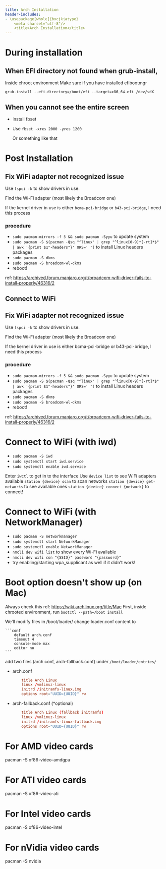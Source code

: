 ```yaml
---
title: Arch Installation
header-includes:
- \usepackage[whole]{bxcjkjatype}
	<meta charset="utf-8"/>
    <title>Arch Installation</title>
---
```


# During installation

## When EFI directory not found when grub-install, 
Inside chroot environment 
Make sure if you have installed efibootmgr 

`grub-install --efi-directory=/boot/efi --target=x86_64-efi /dev/sdX`

## When you cannot see the entire screen
* Install fbset
* Use
    `fbset -xres 2000 -yres 1200`

    Or something like that


# Post Installation
## Fix WiFi adapter not recognized issue
Use `lspci -k` to show drivers in use. 

Find the Wi-Fi adapter (most likely the Broadcom one)

If the kernel driver in use is either `bcma-pci-bridge` or `b43-pci-bridge`, I need 
this process

### procedure

- `sudo pacman-mirrors -f 5 && sudo pacman -Syyu` 
    to update system
- `sudo pacman -S $(pacman -Qsq "^linux" | grep "^linux[0-9]*[-rt]*$" | awk '{print $1"-headers"}' ORS=' ')` 
    to install Linux headers packages
- `sudo pacman -S dkms`
- `sudo pacman -S broadcom-wl-dkms`
- reboot!

ref: https://archived.forum.manjaro.org/t/broadcom-wifi-driver-fails-to-install-properly/46316/2

## Connect to WiFi
## Fix WiFi adapter not recognized issue
Use
`lspci -k`
to show drivers in use. 

Find the Wi-Fi adapter (most likely the Broadcom one)

If the kernel driver in use is either bcma-pci-bridge or b43-pci-bridge, I need this process

### procedure

- `sudo pacman-mirrors -f 5 && sudo pacman -Syyu` 
    to update system
- `sudo pacman -S $(pacman -Qsq "^linux" | grep "^linux[0-9]*[-rt]*$" | awk '{print $1"-headers"}' ORS=' ')`
    to install Linux headers packages
- `sudo pacman -S dkms`
- `sudo pacman -S broadcom-wl-dkms`
- reboot!

ref: https://archived.forum.manjaro.org/t/broadcom-wifi-driver-fails-to-install-properly/46316/2

# Connect to WiFi (with iwd)
- `sudo pacman -S iwd`
- `sudo systemctl start iwd.service`
- `sudo systemctl enable iwd.service`

Enter `iwctl` to get in to the interface
Use `device list` to see WiFi adapters available
`station {device} scan` to scan networks
`station {device} get-networks` to see available ones
`station {device} connect {network}` to connect!

# Connect to WiFi (with NetworkManager)
- `sudo pacman -S networkmanager`
-  `sudo systemctl start NetworkManager`
-  `sudo systemctl enable NetworkManager`
-  `nmcli dev wifi list`
     to show every Wi-Fi available
-  `nmcli dev wifi con "{SSID}" password "{password}"`
-  try enabling/starting wpa_supplicant as well if it didn't work!


# Boot option doesn't show up (on Mac)
Always check this ref: https://wiki.archlinux.org/title/Mac
First, inside chrooted environment, run
`bootctl --path=/boot install`

We'll modify files in /boot/loader/
change loader.conf content to

    ```conf
        default arch.conf
        timeout 4
        console-mode max
        editor no
    ```

add two files (arch.conf, arch-fallback.conf) under `/boot/loader/entries/`
- arch.conf
    ```conf
        title Arch Linux
        linux /vmlinuz-linux
        initrd /initramfs-linux.img
        options root="UUID={UUID}" rw
    ```
- arch-fallback.conf (*optional)
    ```conf
        title Arch Linux (fallback initramfs)
        linux /vmlinuz-linux
        initrd /initramfs-linuz-fallback.img
        options root="UUID={UUID}" rw
    ```

# For AMD video cards
pacman -S xf86-video-amdgpu
# For ATI video cards
pacman -S xf86-video-ati
# For Intel video cards
pacman -S xf86-video-intel
# For nVidia video cards
pacman -S nvidia
